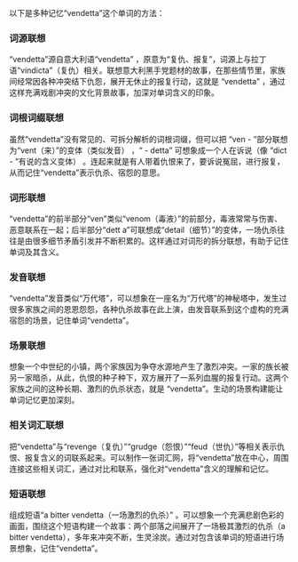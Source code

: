 以下是多种记忆“vendetta”这个单词的方法：

### 词源联想
“vendetta”源自意大利语“vendetta” ，原意为“复仇、报复”，词源上与拉丁语“vindicta”（复仇）相关。联想意大利黑手党题材的故事，在那些情节里，家族间经常因各种冲突结下仇怨，展开无休止的报复行动，这就是 “vendetta” ，通过这样充满戏剧冲突的文化背景故事，加深对单词含义的印象。

### 词根词缀联想
虽然“vendetta”没有常见的、可拆分解析的词根词缀，但可以把 “ven - ”部分联想为“vent（来）”的变体（类似发音） ，“ - detta” 可想象成一个人在诉说（像 “dict - ”有说的含义变体） 。连起来就是有人带着仇恨来了，要诉说冤屈，进行报复，从而记住“vendetta”表示仇杀、宿怨的意思。

### 词形联想
“vendetta”的前半部分“ven”类似“venom（毒液）”的前部分，毒液常常与伤害、恶意联系在一起；后半部分“dett a”可联想成“detail（细节）”的变体，一场仇杀往往是由很多细节矛盾引发并不断积累的。这样通过对词形的拆分联想，有助于记住单词及其含义。

### 发音联想
“vendetta”发音类似“万代塔”，可以想象在一座名为“万代塔”的神秘塔中，发生过很多家族之间的恩恩怨怨，各种仇杀故事在此上演，由发音联系到这个虚构的充满宿怨的场景，记住单词“vendetta”。

### 场景联想
想象一个中世纪的小镇，两个家族因为争夺水源地产生了激烈冲突。一家的族长被另一家暗杀，从此，仇恨的种子种下，双方展开了一系列血腥的报复行动。这两个家族之间的这种长期、激烈的仇杀状态，就是 “vendetta”。生动的场景构建能让单词记忆更加深刻。

### 相关词汇联想
把“vendetta”与“revenge（复仇）”“grudge（怨恨）”“feud（世仇）”等相关表示仇恨、报复含义的词联系起来。可以制作一张词汇网，将“vendetta”放在中心，周围连接这些相关词汇，通过对比和联系，强化对“vendetta”含义的理解和记忆。

### 短语联想
组成短语“a bitter vendetta（一场激烈的仇杀）” 。可以想象一个充满悲剧色彩的画面，围绕这个短语构建一个故事：两个部落之间展开了一场极其激烈的仇杀（a bitter vendetta），多年来冲突不断，生灵涂炭。通过对包含该单词的短语进行场景想象，记住“vendetta”。 